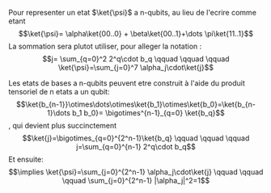 Pour representer un etat $\ket{\psi}$ a n-qubits, au lieu de l'ecrire comme etant 
$$\ket{\psi}= \alpha\ket{00..0} + \beta\ket{00..1}+\dots \pi\ket{11..1}$$ La sommation sera plutot utiliser, pour alleger la notation :
$$j= \sum_{q=0}^2 2^q\cdot b_q \qquad \qquad \qquad \ket{\psi}=\sum_{j=0}^7 \alpha_j\cdot\ket{j}$$

Les etats de bases a n-qubits peuvent etre construit à l'aide du produit tensoriel de n etats a un qubit:
$$\ket{b_{n-1}}\otimes\dots\otimes\ket{b_1}\otimes\ket{b_0}=\ket{b_{n-1}\dots b_1 b_0}= \bigotimes^{n-1}_{q=0}  \ket{b_q}$$
, qui devient plus succinctement
$$\ket{j}=\bigotimes_{q=0}^{2^n-1}\ket{b_q} \qquad \qquad \qquad j=\sum_{q=0}^{n-1} 2^q\cdot b_q$$
Et ensuite:
$$\implies \ket{\psi}=\sum_{j=0}^{2^n-1} \alpha_j\cdot\ket{j} \qquad \qquad \qquad \sum_{j=0}^{2^n-1} |\alpha_j|^2=1$$
